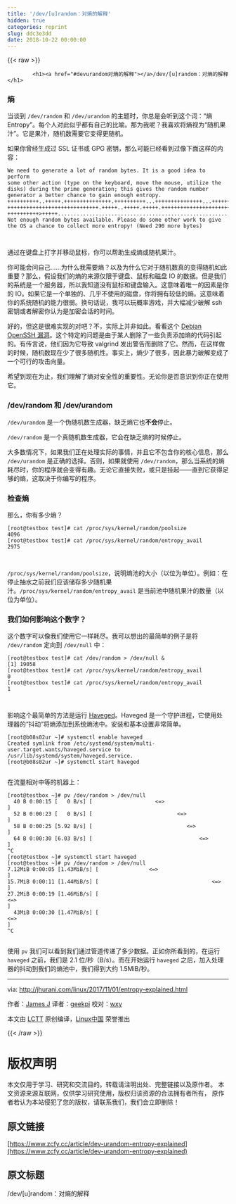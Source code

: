 ```yaml
---
title: '/dev/[u]random：对熵的解释'
hidden: true
categories: reprint
slug: ddc3e3dd
date: 2018-10-22 00:00:00
---
```


{{< raw >}}

            <h1><a href="#devurandom对熵的解释"></a>/dev/[u]random：对熵的解释</h1>
<h3><a href="#熵"></a>熵</h3>
<p>当谈到 <code>/dev/random</code> 和 <code>/dev/urandom</code> 的主题时，你总是会听到这个词：“熵Entropy”。每个人对此似乎都有自己的比喻。那为我呢？我喜欢将熵视为“随机果汁”。它是果汁，随机数需要它变得更随机。</p>
<p>如果你曾经生成过 SSL 证书或 GPG 密钥，那么可能已经看到过像下面这样的内容：</p>
<pre><code class="hljs routeros">We need <span class="hljs-keyword">to</span> generate a lot of random bytes. It is a good idea <span class="hljs-keyword">to</span> perform
some other action (type on the keyboard, move the mouse, utilize the
disks) during the prime generation; this gives the random number
generator a better chance <span class="hljs-keyword">to</span> gain enough entropy.
++++++++++<span class="hljs-built_in">..</span>+++++.+++++++++++++++.++++++++++<span class="hljs-built_in">..</span>.+++++++++++++++<span class="hljs-built_in">..</span>.++++++
+++++++++++++++++++++++++++++.+++++<span class="hljs-built_in">..</span>+++++.+++++.+++++++++++++++++++++++++&gt;.
++++++++++&gt;+++++<span class="hljs-built_in">..</span><span class="hljs-built_in">..</span><span class="hljs-built_in">..</span><span class="hljs-built_in">..</span><span class="hljs-built_in">..</span><span class="hljs-built_in">..</span><span class="hljs-built_in">..</span><span class="hljs-built_in">..</span><span class="hljs-built_in">..</span><span class="hljs-built_in">..</span><span class="hljs-built_in">..</span><span class="hljs-built_in">..</span><span class="hljs-built_in">..</span><span class="hljs-built_in">..</span><span class="hljs-built_in">..</span><span class="hljs-built_in">..</span><span class="hljs-built_in">..</span><span class="hljs-built_in">..</span><span class="hljs-built_in">..</span><span class="hljs-built_in">..</span><span class="hljs-built_in">..</span><span class="hljs-built_in">..</span><span class="hljs-built_in">..</span><span class="hljs-built_in">..</span><span class="hljs-built_in">..</span><span class="hljs-built_in">..</span><span class="hljs-built_in">..</span><span class="hljs-built_in">..</span><span class="hljs-built_in">..</span>.+++++
<span class="hljs-keyword">Not</span> enough random bytes available. Please <span class="hljs-keyword">do</span> some other work <span class="hljs-keyword">to</span> give
the OS a chance <span class="hljs-keyword">to</span> collect more entropy! (Need 290 more bytes)

</code></pre><p>通过在键盘上打字并移动鼠标，你可以帮助生成熵或随机果汁。</p>
<p>你可能会问自己……为什么我需要熵？以及为什么它对于随机数真的变得随机如此重要？那么，假设我们的熵的来源仅限于键盘、鼠标和磁盘 IO 的数据。但是我们的系统是一个服务器，所以我知道没有鼠标和键盘输入。这意味着唯一的因素是你的 IO。如果它是一个单独的、几乎不使用的磁盘，你将拥有较低的熵。这意味着你的系统随机的能力很弱。换句话说，我可以玩概率游戏，并大幅减少破解 ssh 密钥或者解密你认为是加密会话的时间。</p>
<p>好的，但这是很难实现的对吧？不，实际上并非如此。看看这个 <a href="http://jhurani.com/linux/2017/11/01/%22https://jblevins.org/log/ssh-vulnkey%22">Debian OpenSSH 漏洞</a>。这个特定的问题是由于某人删除了一些负责添加熵的代码引起的。有传言说，他们因为它导致 valgrind 发出警告而删除了它。然而，在这样做的时候，随机数现在少了很多随机性。事实上，熵少了很多，因此暴力破解变成了一个可行的攻击向量。</p>
<p>希望到现在为止，我们理解了熵对安全性的重要性。无论你是否意识到你正在使用它。</p>
<h3><a href="#devrandom-和-devurandom"></a>/dev/random 和 /dev/urandom</h3>
<p><code>/dev/urandom</code> 是一个伪随机数生成器，缺乏熵它也<strong>不会</strong>停止。</p>
<p><code>/dev/random</code> 是一个真随机数生成器，它会在缺乏熵的时候停止。</p>
<p>大多数情况下，如果我们正在处理实际的事情，并且它不包含你的核心信息，那么 <code>/dev/urandom</code> 是正确的选择。否则，如果就使用 <code>/dev/random</code>，那么当系统的熵耗尽时，你的程序就会变得有趣。无论它直接失败，或只是挂起——直到它获得足够的熵，这取决于你编写的程序。</p>
<h3><a href="#检查熵"></a>检查熵</h3>
<p>那么，你有多少熵？</p>
<pre><code class="hljs autoit">[root<span class="hljs-symbol">@testbox</span> test]<span class="hljs-meta"># cat /proc/sys/kernel/random/poolsize</span>
<span class="hljs-number">4096</span>
[root<span class="hljs-symbol">@testbox</span> test]<span class="hljs-meta"># cat /proc/sys/kernel/random/entropy_avail</span>
<span class="hljs-number">2975</span>

</code></pre><p><code>/proc/sys/kernel/random/poolsize</code>，说明熵池的大小（以位为单位）。例如：在停止抽水之前我们应该储存多少随机果汁。<code>/proc/sys/kernel/random/entropy_avail</code> 是当前池中随机果汁的数量（以位为单位）。</p>
<h3><a href="#我们如何影响这个数字"></a>我们如何影响这个数字？</h3>
<p>这个数字可以像我们使用它一样耗尽。我可以想出的最简单的例子是将 <code>/dev/random</code> 定向到 <code>/dev/null</code> 中：</p>
<pre><code class="hljs cs">[<span class="hljs-meta">root@testbox test</span>]<span class="hljs-meta"># cat /dev/random &gt; /dev/null &amp;</span>
[<span class="hljs-meta">1</span>] <span class="hljs-number">19058</span>
[<span class="hljs-meta">root@testbox test</span>]<span class="hljs-meta"># cat /proc/sys/kernel/random/entropy_avail</span>
<span class="hljs-number">0</span>
[<span class="hljs-meta">root@testbox test</span>]<span class="hljs-meta"># cat /proc/sys/kernel/random/entropy_avail</span>
<span class="hljs-number">1</span>

</code></pre><p>影响这个最简单的方法是运行 <a href="http://www.issihosts.com/haveged/">Haveged</a>。Haveged 是一个守护进程，它使用处理器的“抖动”将熵添加到系统熵池中。安装和基本设置非常简单。</p>
<pre><code class="hljs crystal">[root@b08s02ur ~]<span class="hljs-comment"># systemctl enable haveged</span>
Created symlink from /etc/systemd/system/multi-user.target.wants/haveged.service to /usr/<span class="hljs-class"><span class="hljs-keyword">lib</span>/<span class="hljs-title">systemd</span>/<span class="hljs-title">system</span>/<span class="hljs-title">haveged</span>.<span class="hljs-title">service</span>.</span>
[root@b08s02ur ~]<span class="hljs-comment"># systemctl start haveged</span>

</code></pre><p>在流量相对中等的机器上：</p>
<pre><code class="hljs less"><span class="hljs-selector-attr">[root@testbox ~]</span># <span class="hljs-selector-tag">pv</span> /<span class="hljs-selector-tag">dev</span>/<span class="hljs-selector-tag">random</span> &gt; /<span class="hljs-selector-tag">dev</span>/<span class="hljs-selector-tag">null</span> 
  <span class="hljs-selector-tag">40</span> <span class="hljs-selector-tag">B</span> <span class="hljs-selector-tag">0</span><span class="hljs-selector-pseudo">:00</span><span class="hljs-selector-pseudo">:15</span> <span class="hljs-selector-attr">[   0 B/s]</span> <span class="hljs-selector-attr">[                    &lt;=&gt;                                                                                                                                                      ]</span>
  <span class="hljs-selector-tag">52</span> <span class="hljs-selector-tag">B</span> <span class="hljs-selector-tag">0</span><span class="hljs-selector-pseudo">:00</span><span class="hljs-selector-pseudo">:23</span> <span class="hljs-selector-attr">[   0 B/s]</span> <span class="hljs-selector-attr">[                           &lt;=&gt;                                                                                                                                               ]</span>
  <span class="hljs-selector-tag">58</span> <span class="hljs-selector-tag">B</span> <span class="hljs-selector-tag">0</span><span class="hljs-selector-pseudo">:00</span><span class="hljs-selector-pseudo">:25</span> <span class="hljs-selector-attr">[5.92 B/s]</span> <span class="hljs-selector-attr">[                              &lt;=&gt;                                                                                                                                            ]</span>
  <span class="hljs-selector-tag">64</span> <span class="hljs-selector-tag">B</span> <span class="hljs-selector-tag">0</span><span class="hljs-selector-pseudo">:00</span><span class="hljs-selector-pseudo">:30</span> <span class="hljs-selector-attr">[6.03 B/s]</span> <span class="hljs-selector-attr">[                                  &lt;=&gt;                                                                                                                                        ]</span>
^<span class="hljs-selector-tag">C</span>
<span class="hljs-selector-attr">[root@testbox ~]</span># <span class="hljs-selector-tag">systemctl</span> <span class="hljs-selector-tag">start</span> <span class="hljs-selector-tag">haveged</span>
<span class="hljs-selector-attr">[root@testbox ~]</span># <span class="hljs-selector-tag">pv</span> /<span class="hljs-selector-tag">dev</span>/<span class="hljs-selector-tag">random</span> &gt; /<span class="hljs-selector-tag">dev</span>/<span class="hljs-selector-tag">null</span> 
<span class="hljs-selector-tag">7</span><span class="hljs-selector-class">.12MiB</span> <span class="hljs-selector-tag">0</span><span class="hljs-selector-pseudo">:00</span><span class="hljs-selector-pseudo">:05</span> <span class="hljs-selector-attr">[1.43MiB/s]</span> <span class="hljs-selector-attr">[                &lt;=&gt;                                                                                                                                                        ]</span>
<span class="hljs-selector-tag">15</span><span class="hljs-selector-class">.7MiB</span> <span class="hljs-selector-tag">0</span><span class="hljs-selector-pseudo">:00</span><span class="hljs-selector-pseudo">:11</span> <span class="hljs-selector-attr">[1.44MiB/s]</span> <span class="hljs-selector-attr">[                                    &lt;=&gt;                                                                                                                                    ]</span>
<span class="hljs-selector-tag">27</span><span class="hljs-selector-class">.2MiB</span> <span class="hljs-selector-tag">0</span><span class="hljs-selector-pseudo">:00</span><span class="hljs-selector-pseudo">:19</span> <span class="hljs-selector-attr">[1.46MiB/s]</span> <span class="hljs-selector-attr">[                                                               &lt;=&gt;                                                                                                         ]</span>
  <span class="hljs-selector-tag">43MiB</span> <span class="hljs-selector-tag">0</span><span class="hljs-selector-pseudo">:00</span><span class="hljs-selector-pseudo">:30</span> <span class="hljs-selector-attr">[1.47MiB/s]</span> <span class="hljs-selector-attr">[                                                                                                    &lt;=&gt;                                                                    ]</span>
^<span class="hljs-selector-tag">C</span>

</code></pre><p>使用 <code>pv</code> 我们可以看到我们通过管道传递了多少数据。正如你所看到的，在运行 <code>haveged</code> 之前，我们是 2.1 位/秒（B/s）。而在开始运行 <code>haveged</code> 之后，加入处理器的抖动到我们的熵池中，我们得到大约 1.5MiB/秒。</p>
<hr>
<p>via: <a href="http://jhurani.com/linux/2017/11/01/entropy-explained.html">http://jhurani.com/linux/2017/11/01/entropy-explained.html</a></p>
<p>作者：<a href="https://jblevins.org/log/ssh-vulnkey">James J</a> 译者：<a href="https://github.com/geekpi">geekpi</a> 校对：<a href="https://github.com/wxy">wxy</a></p>
<p>本文由 <a href="https://github.com/LCTT/TranslateProject">LCTT</a> 原创编译，<a href="https://linux.cn/">Linux中国</a> 荣誉推出</p>

          
{{< /raw >}}

# 版权声明
本文仅用于学习、研究和交流目的。转载请注明出处、完整链接以及原作者。
本文资源来源互联网，仅供学习研究使用，版权归该资源的合法拥有者所有，
原作者若认为本站侵犯了您的版权，请联系我们，我们会立即删除！

## 原文链接
[https://www.zcfy.cc/article/dev-urandom-entropy-explained](https://www.zcfy.cc/article/dev-urandom-entropy-explained)

## 原文标题
/dev/[u]random：对熵的解释
